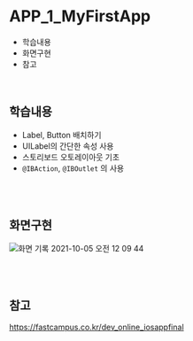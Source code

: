 # APP_1_MyFirstApp
- 학습내용
- 화면구현
- 참고 

<br>

## 학습내용
- Label, Button 배치하기
- UILabel의 간단한 속성 사용
- 스토리보드 오토레이아웃 기초
- `@IBAction`, `@IBOutlet` 의 사용

<br>
<br>

## 화면구현
![화면 기록 2021-10-05 오전 12 09 44](https://user-images.githubusercontent.com/65153742/135877039-73ffaa31-bc2d-4111-bff1-cc2a43ae3c62.gif)

<br>
<br>

## 참고
https://fastcampus.co.kr/dev_online_iosappfinal

